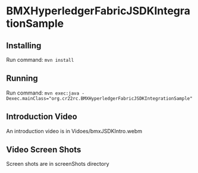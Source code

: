 # BMXHyperledgerFabricJSDKIntegrationSample

## Installing
 Run command:
  ```mvn install```
 
## Running

Run command: 
```mvn exec:java -Dexec.mainClass="org.cr22rc.BMXHyperledgerFabricJSDKIntegrationSample"```

## Introduction Video
An introduction video is in Vidoes/bmxJSDKIntro.webm

## Video Screen Shots
Screen shots are in screenShots directory